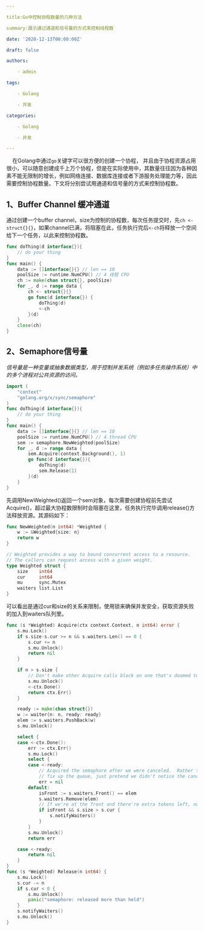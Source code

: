 ```yaml
---

title:Go中控制协程数量的几种方法

summary:展示通过通道和信号量的方式来控制线程数

date: '2020-12-13T00:00:00Z'

draft: false

authors:

    - admin

tags:

    - Golang 

    - 并发

categories:

    - Golang

    - 并发

---
```


    在Golang中通过```go```关键字可以很方便的创建一个协程， 并且由于协程资源占用很小，可以随意创建成千上万个协程，但是在实际使用中，其数量往往因为各种因素不能无限制的增长，例如网络连接、数据库连接或者下游服务处理能力等，因此需要控制协程数量。下文将分别尝试用通道和信号量的方式来控制协程数。

## 1、Buffer Channel 缓冲通道

通过创建一个buffer channel，size为控制的协程数，每次任务提交时，先```ch <- struct{}{}```，如果channel已满，将阻塞在此，任务执行完后```<-ch```将释放一个空间给下一个任务，以此来控制协程数。

```go
func doThing(d interface{}){ 
    // do your thing
}
func main() { 
    data := []interface{}{} // len == 10
    poolSize := runtime.NumCPU() // 4 线程 CPU 
    ch := make(chan struct{}, poolSize) 
    for _, d := range data { 
        ch <- struct{}{} 
        go func(d interface{}) { 
            doThing(d) 
            <-ch
        }(d) 
    } 
    close(ch)
}
```

## 2、Semaphore信号量

*信号量是一种变量或抽象数据类型，用于控制并发系统（例如多任务操作系统）中的多个进程对公共资源的访问。*

```go
import (
    "context"
    "golang.org/x/sync/semaphore"
)
func doThing(d interface{}){
    // do your thing
}
func main() {
    data := []interface{}{} // len == 10
    poolSize := runtime.NumCPU() // 4 thread CPU
    sem := semaphore.NewWeighted(poolSize)
    for _, d := range data {
        sem.Acquire(context.Background(), 1)
        go func(d interface{}){
            doThing(d)
            sem.Release(1)
        }(d)
    }
}
```

先调用NewWeighted()返回一个sem对象，每次需要创建协程前先尝试Acquire()，超过最大协程数限制时会阻塞在这里，任务执行完毕调用release()方法释放资源。其源码如下：

```go
func NewWeighted(n int64) *Weighted {
    w := &Weighted{size: n}
    return w
}

// Weighted provides a way to bound concurrent access to a resource.
// The callers can request access with a given weight.
type Weighted struct {
    size    int64
    cur     int64
    mu      sync.Mutex
    waiters list.List
}
```

可以看出是通过cur和size的关系来限制，使用锁来确保并发安全，获取资源失败的加入到waiters队列里。

```go
func (s *Weighted) Acquire(ctx context.Context, n int64) error {
    s.mu.Lock()
    if s.size-s.cur >= n && s.waiters.Len() == 0 {
        s.cur += n
        s.mu.Unlock()
        return nil
    }

    if n > s.size {
        // Don't make other Acquire calls block on one that's doomed to fail.
        s.mu.Unlock()
        <-ctx.Done()
        return ctx.Err()
    }

    ready := make(chan struct{})
    w := waiter{n: n, ready: ready}
    elem := s.waiters.PushBack(w)
    s.mu.Unlock()

    select {
    case <-ctx.Done():
        err := ctx.Err()
        s.mu.Lock()
        select {
        case <-ready:
            // Acquired the semaphore after we were canceled.  Rather than trying to
            // fix up the queue, just pretend we didn't notice the cancelation.
            err = nil
        default:
            isFront := s.waiters.Front() == elem
            s.waiters.Remove(elem)
            // If we're at the front and there're extra tokens left, notify other waiters.
            if isFront && s.size > s.cur {
                s.notifyWaiters()
            }
        }
        s.mu.Unlock()
        return err

    case <-ready:
        return nil
    }
}
func (s *Weighted) Release(n int64) {
    s.mu.Lock()
    s.cur -= n
    if s.cur < 0 {
        s.mu.Unlock()
        panic("semaphore: released more than held")
    }
    s.notifyWaiters()
    s.mu.Unlock()
}
```
